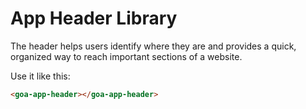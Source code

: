 # App Header Library

The header helps users identify where they are and provides a quick, organized way to reach important sections of a website.

Use it like this:
```html
<goa-app-header></goa-app-header>
```

